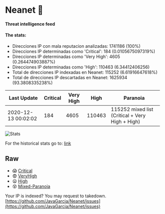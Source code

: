 # Neanet :hocho:
#### Threat intelligence feed
#### The stats:

- Direcciones IP con mala reputacion analizadas: 1741186 (100%)
- Direcciones IP determinadas como 'Critical':  184 (0.0105675097319%)
- Direcciones IP determinadas como 'Very High':  4605 (0.264474903887%)
- Direcciones IP determinadas como 'High':  110463 (6.34412406256)
- Total de direcciones IP indexadas en Neanet:  115252 (6.61916647618%)
- Total de direcciones IP descartadas en Neanet:  1625934 (93.3808335238%)

| Last Update | Critical | Very High | High | Paranoia |
| --- | --- | --- | --- | --- |
| 2020-12-13 00:02:02 | 184 | 4605 | 110463 | 115252 mixed list (Critical + Very High + High)|

![Stats](https://docs.google.com/spreadsheets/d/e/2PACX-1vSnaNMIXVabIpDJjufMlzH7poXnshF3mgd8Is1g9ytUEzVsP5my4Trn8f-xkoLLQ38xpL3HtmUexLo6/pubchart?oid=501124687&format=image)

For the historical stats go to: [link](/stats.csv)
## Raw
- :scream: [Critical](https://raw.githubusercontent.com/JavaGarcia/Neanet/master/blacklists/neanet_critical.txt)
- :fearful: [VeryHigh](https://raw.githubusercontent.com/JavaGarcia/Neanet/master/blacklists/neanet_veryHigh.txtt)
- :frowning: [High](https://raw.githubusercontent.com/JavaGarcia/Neanet/master/blacklists/neanet_high.txt)
- :dizzy_face: [Mixed-Paranoia](https://raw.githubusercontent.com/JavaGarcia/Neanet/master/blacklists/neanet_all.txt)


Your IP is indexed? You may request to takedown. [https://github.com/JavaGarcia/Neanet/issues](https://github.com/JavaGarcia/Neanet/issues)














































































































































































































































































































































































































































































































































































































































































































































































































































































































































































































































































































































































































































































































































































































































































































































































































































































































































































































































































































































































































































































































































































































































































































































































































































































































































































































































































































































































































































